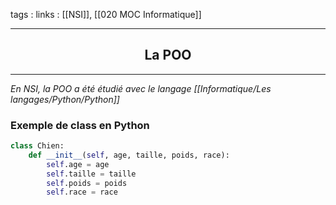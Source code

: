 tags : 
links : [[NSI]], [[020 MOC Informatique]]

****

<h2 style="text-align: center;"> La POO </h2>

****


*En NSI, la POO a été étudié avec le langage [[Informatique/Les langages/Python/Python]]*


### Exemple de class en Python

```python
class Chien:
	def __init__(self, age, taille, poids, race):
		self.age = age
		self.taille = taille
		self.poids = poids
		self.race = race

```